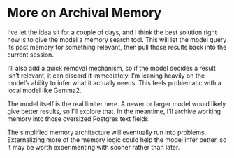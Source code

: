 # More on Archival Memory
I’ve let the idea sit for a couple of days, and I think the best solution right now is to give the model a memory search tool. This will let the model query its past memory for something relevant, then pull those results back into the current session.

I’ll also add a quick removal mechanism, so if the model decides a result isn’t relevant, it can discard it immediately. I’m leaning heavily on the model’s ability to infer what it actually needs. This feels problematic with a local model like Gemma2.

The model itself is the real limiter here. A newer or larger model would likely give better results, so I’ll explore that. In the meantime, I’ll archive working memory into those oversized Postgres text fields.

The simplified memory architecture will eventually run into problems. Externalizing more of the memory logic could help the model infer better, so it may be worth experimenting with sooner rather than later.
